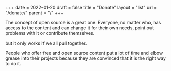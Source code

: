 +++
date = 2022-01-20
draft = false
title = "Donate"
layout = "list"
url = "/donate/"
parent = "/"
+++

The concept of open source is a great one: Everyone, no matter who, has access to the content and can change it for their own needs, point out problems with it or contribute themselves.

but it only works if we all pull together.

People who offer free and open source content put a lot of time and elbow grease into their projects because they are convinced that it is the right way to do it.